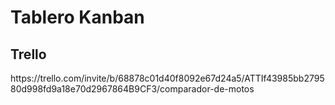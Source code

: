 <h1> Tablero Kanban </h1>
<h2> Trello </h2>
https://trello.com/invite/b/68878c01d40f8092e67d24a5/ATTIf43985bb279580d998fd9a18e70d2967864B9CF3/comparador-de-motos
